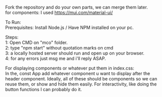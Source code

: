Fork the repository and do your own parts, we can merge them later.<br/>
for components: I used https://mui.com/material-ui/<br/>

To Run:<br/>
Prerequisites: Install Node.js / Have NPM installed on your pc.<br/>

Steps: <br/>
1: Open CMD on "mco" folder.<br/>
2: type "npm start" without quotation marks on cmd<br/>
3: a locally hosted server should run and open up on your browser.<br/>
4: for any errors just msg me and i'll reply ASAP.<br/>

For displaying components or whatever put them in index.css: <br/>
In the, const App add whatever component u want to display after the header component. Ideally, all of these should be components so we can reuse them, or show and hide them easily. For interactivity, like doing the button functions I can probably do it. 

